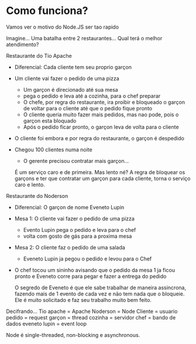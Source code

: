 # Como funciona?
Vamos ver o motivo do Node.JS ser tao rapido


Imagine...
Uma batalha entre 2 restaurantes...
Qual terá o melhor atendimento?

Restaurante do Tio Apache
- Diferencial: Cada cliente tem seu proprio garçon

- Um cliente vai fazer o pedido de uma pizza
    - Um garçon é direcionado até sua mesa
    - pega o pedido e leva até a cozinha, para o chef preparar
    - O chefe, por regra do restaurante, ira proibir e bloqueado o garçon de voltar para o cliente até que o pedido fique pronto
    - O cliente queria muito fazer mais pedidos, mas nao pode, pois o garçon esta bloquado
    - Após o pedido ficar pronto, o garçon leva de volta para o cliente
- O cliente foi embora e por regra do restaurante, o garçon é despedido

- Chegou 100 clientes numa noite
    - O gerente precisou contratar mais garçon...

    É um serviço caro e de primeira. Mas lento né? A regra de bloquear os garçons e ter que contratar um garçon para cada cliente, torna o serviço caro e lento.

Restaurante do Noderson
- Diferencial: O garçon de nome Eveneto Lupin

- Mesa 1: O cliente vai fazer o pedido de uma pizza
    - Evento Lupin pega o pedido e leva para o chef
    - volta com gosto de gás para a proxima mesa
- Mesa 2: O cliente faz o pedido de uma salada
    - Eveneto Lupin ja pegou o pedido e levou para o Chef
- O chef tocou um sininho avisando que o pedido da mesa 1 ja ficou pronto e Eveneto corre para pegar e fazer a entrega do pedido

    O segredo de Eveneto é que ele sabe trabalhar de maneira assincrona, fazendo mais de 1 evento de cada vez e não tem nada que o bloqueie. Ele é muito solicitado e faz seu trabalho muito bem feito.


Decifrando...
Tio apache = Apache
Noderson = Node
Cliente = usuario
pedido = request
garçon = thread
cozinha = servidor
chef = bando de dados
eveneto lupin = event loop

Node é single-threaded, non-blocking e asynchronous.